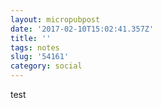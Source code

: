 ```yaml
---
layout: micropubpost
date: '2017-02-10T15:02:41.357Z'
title: ''
tags: notes
slug: '54161'
category: social
---
```

test
